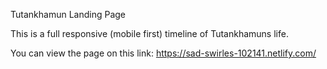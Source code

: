 Tutankhamun Landing Page

This is a full responsive (mobile first) timeline of Tutankhamuns life.

You can view the page on this link: https://sad-swirles-102141.netlify.com/

